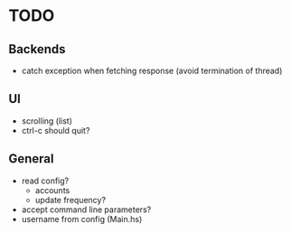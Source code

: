# TODO

## Backends
* catch exception when fetching response
  (avoid termination of thread)

## UI
 * scrolling (list)
 * ctrl-c should quit?

## General
* read config?
  - accounts
  - update frequency?
* accept command line parameters?
* username from config (Main.hs)
